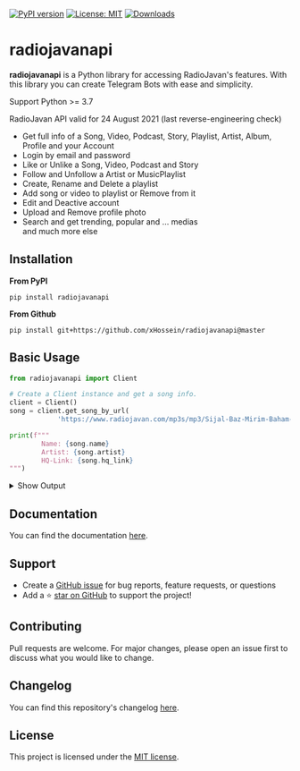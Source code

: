 [![PyPI version](https://badge.fury.io/py/radiojavanapi.svg)](https://badge.fury.io/py/radiojavanapi)
[![License: MIT](https://img.shields.io/badge/License-MIT-yellow.svg?style=flat-square)](https://github.com/xHossein/radiojavanapi/blob/master/LICENSE)
[![Downloads](https://pepy.tech/badge/radiojavanapi)](https://pepy.tech/project/radiojavanapi)

# radiojavanapi
**radiojavanapi** is a Python library for accessing RadioJavan's features. With this library you can create Telegram Bots with ease and simplicity.

Support Python >= 3.7

RadioJavan API valid for 24 August 2021 (last reverse-engineering check)

* Get full info of a Song, Video, Podcast, Story, Playlist, Artist, Album, Profile and your Account
* Login by email and password
* Like or Unlike a Song, Video, Podcast and Story
* Follow and Unfollow a Artist or MusicPlaylist
* Create, Rename and Delete a playlist
* Add song or video to playlist or Remove from it
* Edit and Deactive account
* Upload and Remove profile photo
* Search and get trending, popular and ... medias\
and much more else

## Installation
**From PyPI**
```
pip install radiojavanapi
```

**From Github**
```
pip install git+https://github.com/xHossein/radiojavanapi@master
```

## Basic Usage

```python
from radiojavanapi import Client

# Create a Client instance and get a song info. 
client = Client()
song = client.get_song_by_url(
            'https://www.radiojavan.com/mp3s/mp3/Sijal-Baz-Mirim-Baham-(Ft-Sami-Low)')

print(f"""
        Name: {song.name}
        Artist: {song.artist}
        HQ-Link: {song.hq_link}
""")

```
<details>
    <summary>Show Output</summary>

```
Name: Baz Mirim Baham (Ft Sami Low)
Artist: Sijal
HQ-Link: https://host2.mediacon-rj.app/media/mp3/aac-256/99926-cf9dd3814907dbb.m4a
```
</details>

## Documentation
You can find the documentation [here](https://xhossein.github.io/radiojavanapi/).

## Support

- Create a [GitHub issue](https://github.com/xHossein/radiojavanapi/issues) for bug reports, feature requests, or questions
- Add a ⭐️ [star on GitHub](https://github.com/xHossein/radiojavanapi) to support the project!


## Contributing
Pull requests are welcome. For major changes, please open an issue first to discuss what you would like to change.

## Changelog
You can find this repository's changelog [here](https://github.com/xHossein/radiojavanapi/blob/master/CHANGELOG.md).

## License
This project is licensed under the [MIT license](https://choosealicense.com/licenses/mit/).
